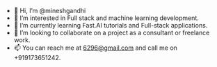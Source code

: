 - 👋 Hi, I’m @mineshgandhi
- 👀 I’m interested in Full stack and machine learning development.
- 🌱 I’m currently learning Fast.AI tutorials and Full-stack applications. 
- 💞️ I’m looking to collaborate on a project as a consultant or freelance work.
- 📫 You can reach me at 6296@gmail.com and call me on +919173651242.

<!---
mineshgandhi/mineshgandhi is a ✨ special ✨ repository because its `README.md` (this file) appears on your GitHub profile.
You can click the Preview link to take a look at your changes.
--->
